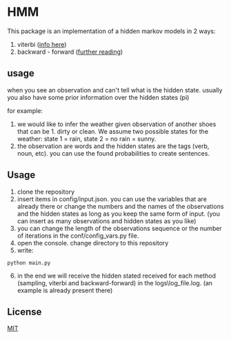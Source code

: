 # HMM

This package is an implementation of a hidden markov models in 2 ways:
1. viterbi ([info here](https://en.wikipedia.org/wiki/Viterbi_algorithm))
2. backward - forward ([further reading](https://en.wikipedia.org/wiki/Forward%E2%80%93backward_algorithm))

## usage
when you see an observation and can't tell what is the hidden state. usually you also have some prior information over the hidden states (pi)
  
for example:
1. we would like to infer the weather given observation of another shoes that can be 1. dirty or clean. We assume two possible states for the weather: state 1 = rain, state 2 = no rain = sunny.
2. the observation are words and the hidden states are the tags (verb, noun, etc). 
you can use the found probabilities to create sentences.

## Usage
1. clone the repository
2. insert items in config/input.json. you can use the variables that are already there or change the numbers and the names of the observations and the hidden states as long as you keep the same form of input. (you can insert as many observations and hidden states as you like)
3. you can change the length of the observations sequence or the number of iterations in the conf/config_vars.py file.
4. open the console. change directory to this repository
5. write:

```
python main.py
```
6. in the end we will receive the hidden stated received for each method (sampling, viterbi and backward-forward) in the logs\log_file.log. (an example is already present there)

## License
[MIT](https://choosealicense.com/licenses/mit/)
